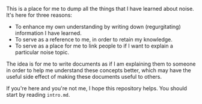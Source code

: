 This is a place for me to dump all the things that I have learned about noise. It's here for three reasons:
- To enhance my own understanding by writing down (regurgitating) information I have learned.
- To serve as a reference to me, in order to retain my knowledge.
- To serve as a place for me to link people to if I want to explain a particular noise topic.

The idea is for me to write documents as if I am explaining them to someone in order to help me understand these concepts better, which may have the useful side effect of making these documents useful to others. 

If you're here and you're not me, I hope this repository helps. You should start by reading `intro.md`.
